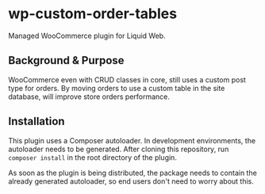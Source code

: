 # wp-custom-order-tables
Managed WooCommerce plugin for Liquid Web.

## Background & Purpose
WooCommerce even with CRUD classes in core, still uses a custom post type for orders. By moving orders to use a custom table in the site database, will improve store orders performance.

## Installation
This plugin uses a Composer autoloader. In development environments, the autoloader needs to be generated. After cloning this repository, run `composer install` in the root directory of the plugin.

As soon as the plugin is being distributed, the package needs to contain the already generated autoloader, so end users don't need to worry about this.
